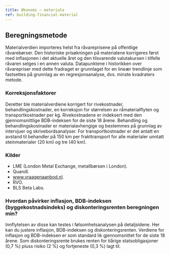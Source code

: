 ```yaml
---
title: Økonomi – materiale
ref: building-financial-material
---
```


## Beregningsmetode
Materialverdien importeres helst fra råvareprisene på offentlige råvarebørser. Den historiske prisøkningen på materialene korrigeres først med inflasjonen i det aktuelle året og den tilsvarende valutakursen i tilfelle råvaren selges i en annen valuta. Datapunktene i historikken over råvarepriser med dette fradraget er grunnlaget for en lineær trendlinje som fastsettes på grunnlag av en regresjonsanalyse, dvs. minste kvadraters metode.


### Korreksjonsfaktorer
Deretter ble materialverdiene korrigert for rivekostnader, behandlingskostnader, en korreksjon for størrelsen av råmaterialflyten og transportkostnader per kg. Rivekostnadene er indeksert med den gjennomsnittlige BDB-indeksen for de siste 18 årene. Behandling og behandlingskostnader er materialavhengige og bestemmes på grunnlag av intervjuer og skrivebordsanalyser. For transportkostnader er det antatt en avstand til behandler på 150 km per frakttransport for alle materialer unntatt steinmaterialer (20 km) og tre (40 km).


### Kilder
- LME (London Metal Exchange, metallbørsen i London).
- Quandl.
- www.vraagenaanbod.nl.
- RVO.
- BLS Beta Labs.

### Hvordan påvirker inflasjon, BDB-indeksen (byggekostnadsindeks) og diskonteringsrenten beregningen min?
Innflytelsen av disse kan testes i følsomhetsanalysen på detaljsidene. Her kan du justere inflasjon, BDB-indeksen og diskonteringsrenten. Verdiene for inflasjon og BDB-indeksen er som standard lik gjennomsnittet for de siste 18 årene. Som diskonteringsrente brukes renten for tiårige statsobligasjoner (0,7 %) pluss risiko (2 %) og fortjeneste (0,3 %) lagt til.
